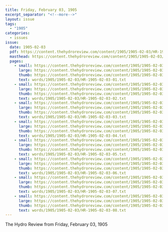 ```yaml
---
title: Friday, February 03, 1905
excerpt_separator: "<!--more-->"
layout: issue
tags:
  - "1905"
categories:
  - issues
issue:
  date: 1905-02-03
  pdf: https://content.thehydroreview.com/content/1905/1905-02-03/HR-1905-02-03.pdf
  masthead: https://content.thehydroreview.com/content/1905/1905-02-03/masthead/HR-1905-02-03.jpg
  pages:
    - small: https://content.thehydroreview.com/content/1905/1905-02-03/small/HR-1905-02-03-01.jpg
      large: https://content.thehydroreview.com/content/1905/1905-02-03/large/HR-1905-02-03-01.jpg
      thumb: https://content.thehydroreview.com/content/1905/1905-02-03/thumbnails/HR-1905-02-03-01.jpg
      text: words/1905/1905-02-03/HR-1905-02-03-01.txt
    - small: https://content.thehydroreview.com/content/1905/1905-02-03/small/HR-1905-02-03-02.jpg
      large: https://content.thehydroreview.com/content/1905/1905-02-03/large/HR-1905-02-03-02.jpg
      thumb: https://content.thehydroreview.com/content/1905/1905-02-03/thumbnails/HR-1905-02-03-02.jpg
      text: words/1905/1905-02-03/HR-1905-02-03-02.txt
    - small: https://content.thehydroreview.com/content/1905/1905-02-03/small/HR-1905-02-03-03.jpg
      large: https://content.thehydroreview.com/content/1905/1905-02-03/large/HR-1905-02-03-03.jpg
      thumb: https://content.thehydroreview.com/content/1905/1905-02-03/thumbnails/HR-1905-02-03-03.jpg
      text: words/1905/1905-02-03/HR-1905-02-03-03.txt
    - small: https://content.thehydroreview.com/content/1905/1905-02-03/small/HR-1905-02-03-04.jpg
      large: https://content.thehydroreview.com/content/1905/1905-02-03/large/HR-1905-02-03-04.jpg
      thumb: https://content.thehydroreview.com/content/1905/1905-02-03/thumbnails/HR-1905-02-03-04.jpg
      text: words/1905/1905-02-03/HR-1905-02-03-04.txt
    - small: https://content.thehydroreview.com/content/1905/1905-02-03/small/HR-1905-02-03-05.jpg
      large: https://content.thehydroreview.com/content/1905/1905-02-03/large/HR-1905-02-03-05.jpg
      thumb: https://content.thehydroreview.com/content/1905/1905-02-03/thumbnails/HR-1905-02-03-05.jpg
      text: words/1905/1905-02-03/HR-1905-02-03-05.txt
    - small: https://content.thehydroreview.com/content/1905/1905-02-03/small/HR-1905-02-03-06.jpg
      large: https://content.thehydroreview.com/content/1905/1905-02-03/large/HR-1905-02-03-06.jpg
      thumb: https://content.thehydroreview.com/content/1905/1905-02-03/thumbnails/HR-1905-02-03-06.jpg
      text: words/1905/1905-02-03/HR-1905-02-03-06.txt
    - small: https://content.thehydroreview.com/content/1905/1905-02-03/small/HR-1905-02-03-07.jpg
      large: https://content.thehydroreview.com/content/1905/1905-02-03/large/HR-1905-02-03-07.jpg
      thumb: https://content.thehydroreview.com/content/1905/1905-02-03/thumbnails/HR-1905-02-03-07.jpg
      text: words/1905/1905-02-03/HR-1905-02-03-07.txt
    - small: https://content.thehydroreview.com/content/1905/1905-02-03/small/HR-1905-02-03-08.jpg
      large: https://content.thehydroreview.com/content/1905/1905-02-03/large/HR-1905-02-03-08.jpg
      thumb: https://content.thehydroreview.com/content/1905/1905-02-03/thumbnails/HR-1905-02-03-08.jpg
      text: words/1905/1905-02-03/HR-1905-02-03-08.txt
---
```


The Hydro Review from Friday, February 03, 1905

<!--more-->

